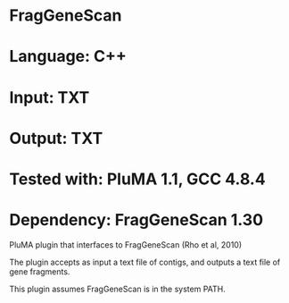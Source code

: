 # FragGeneScan
# Language: C++
# Input: TXT
# Output: TXT
# Tested with: PluMA 1.1, GCC 4.8.4
# Dependency: FragGeneScan 1.30

PluMA plugin that interfaces to FragGeneScan (Rho et al, 2010)

The plugin accepts as input a text file of contigs, and outputs a text file of 
gene fragments.

This plugin assumes FragGeneScan is in the system PATH.
